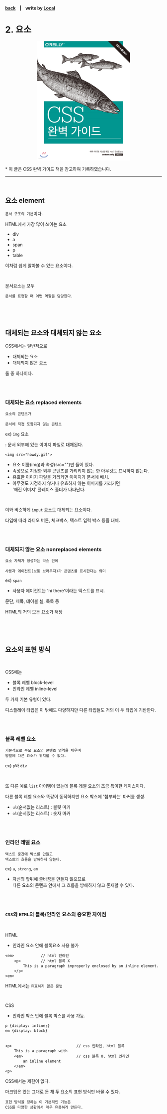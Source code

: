 <p>

#### [back](../../README.md) &nbsp;&nbsp; | &nbsp;&nbsp; write by [Local](https://github.com/blocallee)

</p>

# 2. 요소

<p align="center">
    <img src="../../images/main.jpeg" width=300px>
<p> * 이 글은 CSS 완벽 가이드 책을 참고하여 기록하였습니다. </p>
</p>

---

<br>

## 요소 element

<p>

`문서 구조의 기본`이다.</P>

<p>HTML에서 가장 많이 쓰이는 요소</p>

- div
- a
- span
- p
- table

<p>이처럼 쉽게 알아볼 수 있는 요소이다.</p>

<br>

<p>문서요소는 모두</p>

```
문서를 표현할 때 어떤 역할을 담당한다.
```

<br>
<br>
<br>

## 대체되는 요소와 대체되지 않는 요소

<p>CSS에서는 일반적으로</p>

- 대체되는 요소
- 대체되지 않은 요소

<p>둘 중 하나이다.</p>

<br>
<br>

### 대체되는 요소 replaced elements

```
요소의 콘텐츠가

문서에 직접 포함되지 않는 콘텐츠
```

<p>

ex) `img` 요소</p>

<p>: 문서 외부에 있는 이미지 파일로 대체된다.</p>

```
<img src="howdy.gif">
```

- 요소 이름(img)과 속성(src="")만 들어 있다.
- 속성으로 지정한 외부 콘텐츠를 가리키지 않는 한 아무것도 표시하지 않는다.
- 유효한 이미지 파일을 가리키면 이미지가 문서에 배치.
- 아무것도 지정하지 않거나 유효하지 않는 이미지를 가리키면<br>
  '깨진 이미지' 플레이스 홀더가 나타난다.

<br>

<p>

이와 비슷하게 `input` 요소도 대체되는 요소이다.</p>

<p>타입에 따라 라디오 버튼, 체크박스, 텍스트 입력 박스 등올 대체.</p>

<br>
<br>

### 대체되지 않는 요소 nonreplaced elements

```
요소 자체가 생성하는 박스 안에

사용자 에이전트(보통 브라우저)가 콘텐츠를 표시한다는 의미
```

<p>

ex) `span` </p>

- 사용자 에이전트는 'hi there'이라는 텍스트를 표시.

<p>문단, 제목, 테이블 셀, 목록 등</p>
<p>HTML의 거의 모든 요소가 해당</p>

<br>
<br>
<br>

## 요소의 표현 방식

<br>

<p>CSS에는</p>

- 블록 레벨 block-level
- 인라인 레벨 inline-level

<p>두 가지 기본 유형이 있다.</p>

디스플레이 타입은 이 밖에도 다양하지만
다른 타입들도 거의 이 두 타입에 기반한다.

<br>
<br>

### 블록 레벨 요소

```
기본적으로 부모 요소의 콘텐츠 영역을 채우며
양옆에 다른 요소가 위치할 수 없다.
```

ex) `p`와 `div`

<br>

<p>

또 다른 예로 `list` 아이템이 있는데 블록 레벨 요소의 조금 특이한 케이스이다.</p>

<p>다른 블록 레벨 요소와 똑같이 동작하지만 요소 박스에 '첨부되는' 마커를 생성.</p>

- `ul`(순서없는 리스트) : 블릿 마커
- `ol`(순서있는 리스트) : 숫자 마커

<br>
<br>

### 인라인 레벨 요소

```
텍스트 중간에 박스를 만들고
텍스트의 흐름을 방해하지 않는다.
```

ex) `a`, `strong`, `em`

- 자신의 앞뒤에 줄바꿈을 만들지 않으므로 <br>
  다른 요소의 콘텐츠 안에서 그 흐름을 방해하지 않고 존재할 수 있다.

<br>
<br>

### `CSS`와 `HTML`의 블록/인라인 요소의 중요한 차이점

<br>

HTML

- 인라인 요소 안에 블록요소 사용 불가

```
<em>            // html 인라인
    <p>         // html 블록 X
        This is a paragraph improperly enclosed by an inline element.
    </p>
<em>
```

<p>

HTML에서는 `유효하지 않은 문법`</p>

<p> </p>

<br>

CSS

- 인라인 박스 안에 블록 박스를 사용 가능.

```
p {display: inline;}
em {display: block}


<p>                             // css 인라인, html 블록
    This is a paragraph with
    <em>                        // css 블록 O, html 인라인
        an inline element
    </em>
<p>
```

<p>CSS에서는 제한이 없다.</p>
<p>마크업은 있는 그대로 둔 채 두 요소의 표현 방식만 바꿀 수 있다.</p>

```
표현 방식을 정하는 이 기본적인 기능은
CSS를 다양한 상황에서 매우 유용하게 만든다.
```
